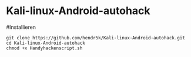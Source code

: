 # Kali-linux-Android-autohack
#Installieren
````
git clone https://github.com/hendr5k/Kali-linux-Android-autohack.git
cd Kali-linux-Android-autohack
chmod +x Handyhackenscript.sh
````
